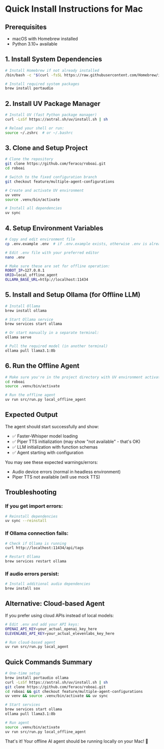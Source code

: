 # Quick Install Instructions for Mac

## Prerequisites
- macOS with Homebrew installed
- Python 3.10+ available

## 1. Install System Dependencies

```bash
# Install Homebrew if not already installed
/bin/bash -c "$(curl -fsSL https://raw.githubusercontent.com/Homebrew/install/HEAD/install.sh)"

# Install required system packages
brew install portaudio
```

## 2. Install UV Package Manager

```bash
# Install UV (fast Python package manager)
curl -LsSf https://astral.sh/uv/install.sh | sh

# Reload your shell or run:
source ~/.zshrc  # or ~/.bashrc
```

## 3. Clone and Setup Project

```bash
# Clone the repository
git clone https://github.com/feraco/roboai.git
cd roboai

# Switch to the fixed configuration branch
git checkout feature/multiple-agent-configurations

# Create and activate UV environment
uv venv
source .venv/bin/activate

# Install all dependencies
uv sync
```

## 4. Setup Environment Variables

```bash
# Copy and edit environment file
cp .env.example .env  # if .env.example exists, otherwise .env is already there

# Edit .env file with your preferred editor
nano .env

# Make sure these are set for offline operation:
ROBOT_IP=127.0.0.1
URID=local_offline_agent
OLLAMA_BASE_URL=http://localhost:11434
```

## 5. Install and Setup Ollama (for Offline LLM)

```bash
# Install Ollama
brew install ollama

# Start Ollama service
brew services start ollama

# Or start manually in a separate terminal:
ollama serve

# Pull the required model (in another terminal)
ollama pull llama3.1:8b
```

## 6. Run the Offline Agent

```bash
# Make sure you're in the project directory with UV environment activated
cd roboai
source .venv/bin/activate

# Run the offline agent
uv run src/run.py local_offline_agent
```

## Expected Output

The agent should start successfully and show:
- ✅ Faster-Whisper model loading
- ✅ Piper TTS initialization (may show "not available" - that's OK)
- ✅ LLM initialization with function schemas
- ✅ Agent starting with configuration

You may see these expected warnings/errors:
- Audio device errors (normal in headless environment)
- Piper TTS not available (will use mock TTS)

## Troubleshooting

### If you get import errors:
```bash
# Reinstall dependencies
uv sync --reinstall
```

### If Ollama connection fails:
```bash
# Check if Ollama is running
curl http://localhost:11434/api/tags

# Restart Ollama
brew services restart ollama
```

### If audio errors persist:
```bash
# Install additional audio dependencies
brew install sox
```

## Alternative: Cloud-based Agent

If you prefer using cloud APIs instead of local models:

```bash
# Edit .env and add your API keys:
OPENAI_API_KEY=your_actual_openai_key_here
ELEVENLABS_API_KEY=your_actual_elevenlabs_key_here

# Run cloud-based agent
uv run src/run.py local_agent
```

## Quick Commands Summary

```bash
# One-time setup
brew install portaudio ollama
curl -LsSf https://astral.sh/uv/install.sh | sh
git clone https://github.com/feraco/roboai.git
cd roboai && git checkout feature/multiple-agent-configurations
uv venv && source .venv/bin/activate && uv sync

# Start services
brew services start ollama
ollama pull llama3.1:8b

# Run agent
source .venv/bin/activate
uv run src/run.py local_offline_agent
```

That's it! Your offline AI agent should be running locally on your Mac! 🚀